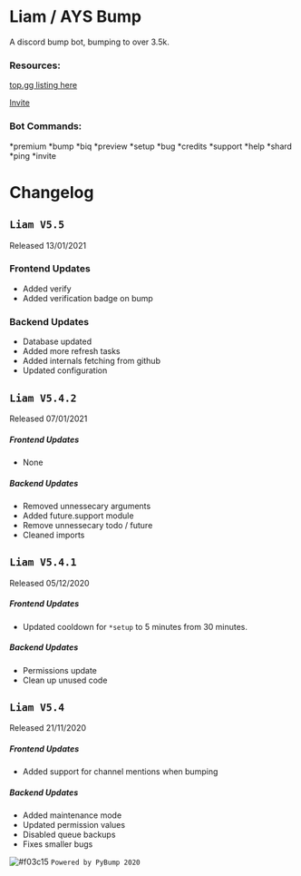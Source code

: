 # Liam / AYS Bump
A discord bump bot, bumping to over 3.5k.


### Resources:
[top.gg listing here](https://top.gg/bot/389604896606781440)

[Invite](https://discordapp.com/oauth2/authorize?client_id=389604896606781440&scope=bot&permissions=8)

### Bot Commands:
*premium
*bump
*biq
*preview
*setup
*bug
*credits
*support
*help
*shard
*ping
*invite

# Changelog

## `Liam V5.5`
Released 13/01/2021

### Frontend Updates
- Added verify
- Added verification badge on bump

### Backend Updates
- Database updated
- Added more refresh tasks
- Added internals fetching from github
- Updated configuration

## `Liam V5.4.2`
Released 07/01/2021

##### Frontend Updates
- None

##### Backend Updates
- Removed unnessecary arguments
- Added future.support module
- Remove unnessecary todo / future
- Cleaned imports

## `Liam V5.4.1`
Released 05/12/2020

##### Frontend Updates
- Updated cooldown for `*setup` to 5 minutes from 30 minutes.

##### Backend Updates
- Permissions update
- Clean up unused code 

## `Liam V5.4`
Released 21/11/2020

##### Frontend Updates
- Added support for channel mentions when bumping

##### Backend Updates
- Added maintenance mode
- Updated permission values
- Disabled queue backups
- Fixes smaller bugs

![#f03c15](https://via.placeholder.com/15/f03c15/000000?text=+) `Powered by PyBump 2020`
